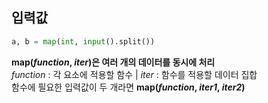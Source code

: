 ## 입력값

```python
a, b = map(int, input().split())
```
**map(*function*, *iter*)은 여러 개의 데이터를 동시에 처리** <br/>
*function* : 각 요소에 적용할 함수   |   *iter* : 함수를 적용할 데이터 집합 <br/>
함수에 필요한 입력값이 두 개라면 **map(*function*, *iter1*, *iter2*)**
